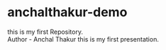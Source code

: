 # anchalthakur-demo
this is my first Repository.
<br>
Author - Anchal Thakur
this is my first presentation.

